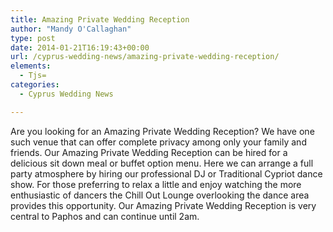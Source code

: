 ```yaml
---
title: Amazing Private Wedding Reception
author: "Mandy O'Callaghan"
type: post
date: 2014-01-21T16:19:43+00:00
url: /cyprus-wedding-news/amazing-private-wedding-reception/
elements:
  - Tjs=
categories:
  - Cyprus Wedding News

---
```

Are you looking for an Amazing Private Wedding Reception? We have one such venue that can offer complete privacy among only your family and friends. Our Amazing Private Wedding Reception can be hired for a delicious sit down meal or buffet option menu. Here we can arrange a full party atmosphere by hiring our professional DJ or Traditional Cypriot dance show. For those preferring to relax a little and enjoy watching the more enthusiastic of dancers the Chill Out Lounge overlooking the dance area provides this opportunity. Our Amazing Private Wedding Reception is very central to Paphos and can continue until 2am.

&nbsp;

&nbsp;